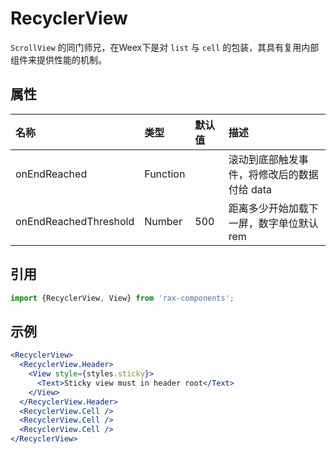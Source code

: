 # RecyclerView

`ScrollView` 的同门师兄，在Weex下是对 `list` 与 `cell` 的包装，其具有复用内部组件来提供性能的机制。


## 属性

|名称|类型|默认值|描述|
|:---------------|:--------|:----|:----------|
|onEndReached|Function||滚动到底部触发事件，将修改后的数据付给 data|
|onEndReachedThreshold|Number|500|距离多少开始加载下一屏，数字单位默认 rem|

## 引用

```jsx
import {RecyclerView, View} from 'rax-components';
```

## 示例

```jsx
<RecyclerView>
  <RecyclerView.Header>
    <View style={styles.sticky}>
      <Text>Sticky view must in header root</Text>
    </View>
  </RecyclerView.Header>
  <RecyclerView.Cell />
  <RecyclerView.Cell />
  <RecyclerView.Cell />
</RecyclerView>
```